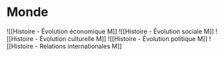 # Monde
![[Histoire - Évolution économique M]]
![[Histoire - Évolution sociale M]]
![[Histoire - Évolution culturelle M]]
![[Histoire - Évolution politique M]]
![[Histoire - Relations internationales M]]